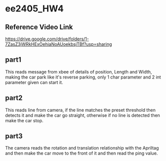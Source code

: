 # ee2405_HW4

## Reference Video Link
https://drive.google.com/drive/folders/1-7ZasZ3jWRkHExOehiaNoAUoekbsjTBf?usp=sharing

## part1

This reads message from xbee of details of position, Length and Width, making the car park like it's reverse parking, only 1 char parameter and 2 int parameter given can start it.

## part2

This reads line from camera, if the line matches the preset threshold then detects it and make the car go straight, otherwise if no line is detected then make the car stop.

## part3 

The camera reads the rotation and translation relationship with the Apriltag and then make the car move to the front of it and then read the ping value.

